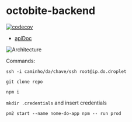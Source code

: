 # octobite-backend

[![codecov](https://codecov.io/gh/guiconti/octobite-backend/branch/master/graph/badge.svg?token=Uj1vLXfi9Y)](https://codecov.io/gh/guiconti/octobite-backend)

- [apiDoc](https://guiconti.github.io/octobite-backend/index.html)

![Architecture](https://i.imgur.com/3O0I4x4.png)

Commands:

`ssh -i caminho/da/chave/ssh root@ip.do.droplet`

`git clone repo`

`npm i`

`mkdir .credentials` and insert credentials

`pm2 start --name nome-do-app npm -- run prod`

